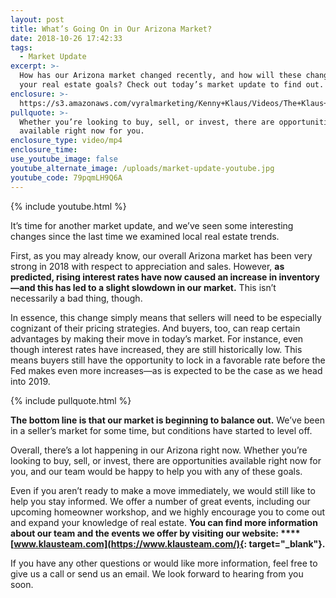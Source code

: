```yaml
---
layout: post
title: What’s Going On in Our Arizona Market?
date: 2018-10-26 17:42:33
tags:
  - Market Update
excerpt: >-
  How has our Arizona market changed recently, and how will these changes impact
  your real estate goals? Check out today’s market update to find out.
enclosure: >-
  https://s3.amazonaws.com/vyralmarketing/Kenny+Klaus/Videos/The+Klaus+Team-+Whats+Going+On+in+Our+Arizona+Market%253F.mp4
pullquote: >-
  Whether you’re looking to buy, sell, or invest, there are opportunities
  available right now for you.
enclosure_type: video/mp4
enclosure_time:
use_youtube_image: false
youtube_alternate_image: /uploads/market-update-youtube.jpg
youtube_code: 79pqmLH9Q6A
---
```


{% include youtube.html %}

It’s time for another market update, and we’ve seen some interesting changes since the last time we examined local real estate trends.

First, as you may already know, our overall Arizona market has been very strong in 2018 with respect to appreciation and sales. However, **as predicted, rising interest rates have now caused an increase in inventory—and this has led to a slight slowdown in our market.** This isn’t necessarily a bad thing, though.

In essence, this change simply means that sellers will need to be especially cognizant of their pricing strategies. And buyers, too, can reap certain advantages by making their move in today’s market. For instance, even though interest rates have increased, they are still historically low. This means buyers still have the opportunity to lock in a favorable rate before the Fed makes even more increases—as is expected to be the case as we head into 2019.

{% include pullquote.html %}

**The bottom line is that our market is beginning to balance out.** We’ve been in a seller’s market for some time, but conditions have started to level off.

Overall, there’s a lot happening in our Arizona right now. Whether you’re looking to buy, sell, or invest, there are opportunities available right now for you, and our team would be happy to help you with any of these goals.

Even if you aren’t ready to make a move immediately, we would still like to help you stay informed. We offer a number of great events, including our upcoming homeowner workshop, and we highly encourage you to come out and expand your knowledge of real estate. **You can find more information about our team and the events we offer by visiting our website:&nbsp;****[www.klausteam.com](https://www.klausteam.com/){: target="_blank"}.**

If you have any other questions or would like more information, feel free to give us a call or send us an email. We look forward to hearing from you soon.